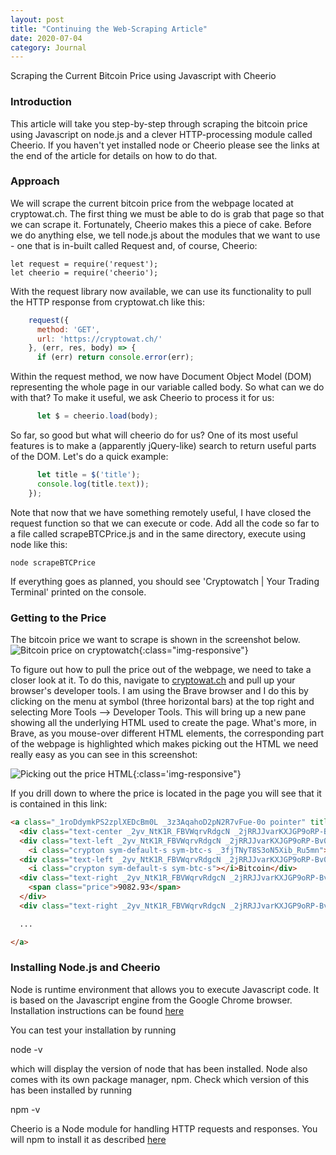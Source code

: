 ```yaml
---
layout: post
title: "Continuing the Web-Scraping Article"
date: 2020-07-04
category: Journal
---
```


Scraping the Current Bitcoin Price using Javascript with Cheerio

### Introduction
This article will take you step-by-step through scraping the bitcoin price using Javascript on node.js and a clever HTTP-processing module called Cheerio. If you haven't yet installed node or Cheerio please see the links at the end of the article for details on how to do that.

### Approach
We will scrape the current bitcoin price from the webpage located at cryptowat.ch. The first thing we must be able to do is grab that page so that we can scrape it. Fortunately, Cheerio makes this a piece of cake. Before we do anything else, we tell node.js about the modules that we want to use - one that is in-built called Request and, of course, Cheerio:

    let request = require('request');
    let cheerio = require('cheerio');

With the request library now available, we can use its functionality to pull the HTTP response from cryptowat.ch like this:

```js
    request({
      method: 'GET',
      url: 'https://cryptowat.ch/'
    }, (err, res, body) => {
      if (err) return console.error(err);
```

Within the request method, we now have Document Object Model (DOM) representing the whole page in our variable called body. So what can we do with that? To make it useful, we ask Cheerio to process it for us:
```js
      let $ = cheerio.load(body);
```
So far, so good but what will cheerio do for us? One of its most useful features is to make a (apparently jQuery-like) search to return useful parts of the DOM. Let's do a quick example:
```js
      let title = $('title');
      console.log(title.text));
    });
```
Note that now that we have something remotely useful, I have closed the request function so that we can execute or code. Add all the code so far to a file called scrapeBTCPrice.js and in the same directory, execute using node like this:

    node scrapeBTCPrice

If everything goes as planned, you should see 'Cryptowatch \| Your Trading Terminal' printed on the console.

### Getting to the Price
The bitcoin price we want to scrape is shown in the screenshot below.
![Bitcoin price on cryptowatch]({{site.url}}/assets/images/BitcoinPriceOnCryptowatch.png){:class="img-responsive"}

To figure out how to pull the price out of the webpage, we need to take a closer look at it. To do this, navigate to [cryptowat.ch](https://cryptowat.ch) and pull up your browser's developer tools. I am using the Brave browser and I do this by clicking on the menu at symbol (three horizontal bars) at the top right and selecting More Tools --> Developer Tools. This will bring up a new pane showing all the underlying HTML used to create the page. What's more, in Brave, as you mouse-over different HTML elements, the corresponding part of the webpage is highlighted which makes picking out the HTML we need really easy as you can see in this screenshot:

![Picking out the price HTML]({{site.url}}/assets/images/ShowingHTMLBreakdown.png){:class='img-responsive"}

If you drill down to where the price is located in the page you will see that it is contained in this link:

```html
<a class="_1roDdymkPS2zplXEDcBm0L _3z3AqahoD2pN2R7vFue-0o pointer" title="Bitcoin" href="/assets/btc" data-testid="list-row">
  <div class="text-center _2yv_NtK1R_FBVWqrvRdgcN _2jRRJJvarKXJGP9oRP-Bv0 _2eU06SRnF8jtz1L2K41BsV">2</div>
  <div class="text-left _2yv_NtK1R_FBVWqrvRdgcN _2jRRJJvarKXJGP9oRP-Bv0 _1TuQ_Cac70IaRi6hBmwL9">
    <i class="crypton sym-default-s sym-btc-s _3fjTNyT8S3oN5Xib_Ru5mn"></i>BTC</div>
  <div class="text-left _2yv_NtK1R_FBVWqrvRdgcN _2jRRJJvarKXJGP9oRP-Bv0 _2eU06SRnF8jtz1L2K41BsV">
    <i class="crypton sym-default-s sym-btc-s"></i>Bitcoin</div>
  <div class="text-right _2yv_NtK1R_FBVWqrvRdgcN _2jRRJJvarKXJGP9oRP-Bv0 _1TuQ_Cac70IaRi6hBmwL9">
    <span class="price">9082.93</span>
  </div>
  <div class="text-right _2yv_NtK1R_FBVWqrvRdgcN _2jRRJJvarKXJGP9oRP-Bv0 _1TuQ_Cac70IaRi6hBmwL9">2.727B</div>

  ...

</a>
```

### Installing Node.js and Cheerio

Node is runtime environment that allows you to execute Javascript code. It is based on the Javascript engine from the Google Chrome browser. Installation instructions can be found [here](https://nodejs.org/en/download/)

You can test your installation by running

node -v

which will display the version of node that has been installed. Node also comes with its own package manager, npm. Check which version of this has been installed by running 

npm -v

Cheerio is a Node module for handling HTTP requests and responses. You will npm to install it as described [here](https://www.npmjs.com/package/cheerio)
